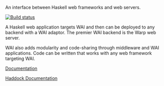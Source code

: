 An interface between Haskell web frameworks and web servers.

[![Build status](https://github.com/yesodweb/wai/actions/workflows/tests.yml/badge.svg)](https://github.com/yesodweb/wai/actions/workflows/tests.yml)

A Haskell web application targets WAI and then can be deployed to any backend with a WAI adaptor.
The premier WAI backend is the Warp web server.

WAI also adds modularity and code-sharing through middleware and WAI applications.
Code can be written that works with any web framework targeting WAI.

[Documentation](http://www.yesodweb.com/book/web-application-interface)

[Haddock Documentation](http://hackage.haskell.org/package/wai)
